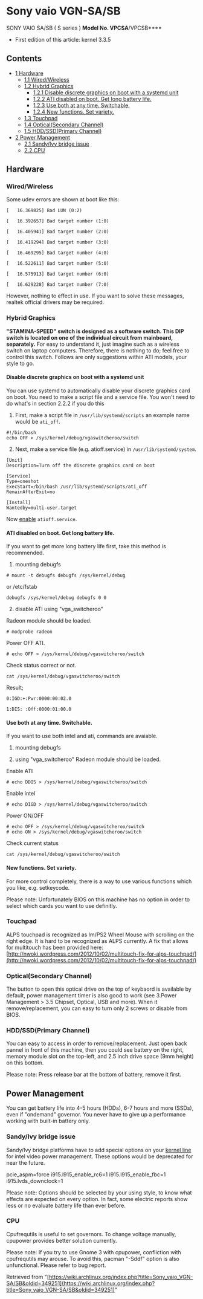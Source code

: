 # Sony vaio VGN-SA/SB

SONY VAIO SA/SB ( S series ) **Model No. VPCSA**/VPCSB****

*   First edition of this article: kernel 3.3.5

## Contents

*   [1 Hardware](#Hardware)
    *   [1.1 Wired/Wireless](#Wired.2FWireless)
    *   [1.2 Hybrid Graphics](#Hybrid_Graphics)
        *   [1.2.1 Disable discrete graphics on boot with a systemd unit](#Disable_discrete_graphics_on_boot_with_a_systemd_unit)
        *   [1.2.2 ATI disabled on boot. Get long battery life.](#ATI_disabled_on_boot._Get_long_battery_life.)
        *   [1.2.3 Use both at any time. Switchable.](#Use_both_at_any_time._Switchable.)
        *   [1.2.4 New functions. Set variety.](#New_functions._Set_variety.)
    *   [1.3 Touchpad](#Touchpad)
    *   [1.4 Optical(Secondary Channel)](#Optical.28Secondary_Channel.29)
    *   [1.5 HDD/SSD(Primary Channel)](#HDD.2FSSD.28Primary_Channel.29)
*   [2 Power Management](#Power_Management)
    *   [2.1 Sandy/Ivy bridge issue](#Sandy.2FIvy_bridge_issue)
    *   [2.2 CPU](#CPU)

## Hardware

### Wired/Wireless

Some udev errors are shown at boot like this:

```
[   16.369825] Bad LUN (0:2)

[   16.392657] Bad target number (1:0)

[   16.405941] Bad target number (2:0)

[   16.419294] Bad target number (3:0)

[   16.469295] Bad target number (4:0)

[   16.522611] Bad target number (5:0)

[   16.575913] Bad target number (6:0)

[   16.629228] Bad target number (7:0)

```

However, nothing to effect in use. If you want to solve these messages, realtek official drivers may be required.

### Hybrid Graphics

**"STAMINA-SPEED" switch is designed as a software switch. This DIP switch is located on one of the individual circuit from mainboard, separately.** For easy to understand it, just imagine such as a wireless switch on laptop computers. Therefore, there is nothing to do; feel free to control this switch. Follows are only suggestions within ATI models, your style to go.

#### Disable discrete graphics on boot with a systemd unit

You can use systemd to automatically disable your discrete graphics card on boot. You need to make a script file and a service file. You won't need to do what's in section 2.2.2 if you do this

1) First, make a script file in `/usr/lib/systemd/scripts` an example name would be `ati_off`.

```
#!/bin/bash
echo OFF > /sys/kernel/debug/vgaswitcheroo/switch

```

2) Next, make a service file (e.g. atioff.service) in `/usr/lib/systemd/system`.

```
[Unit]
Description=Turn off the discrete graphics card on boot

[Service]
Type=oneshot
ExecStart=/bin/bash /usr/lib/systemd/scripts/ati_off
RemainAfterExit=no

[Install]
Wantedby=multi-user.target

```

Now [enable](/index.php/Enable "Enable") `atioff.service`.

#### ATI disabled on boot. Get long battery life.

If you want to get more long battery life first, take this method is recommended.

1) mounting debugfs

```
# mount -t debugfs debugfs /sys/kernel/debug

```

or /etc/fstab

```
debugfs /sys/kernel/debug debugfs 0 0

```

2) disable ATI using "vga_switcheroo"

Radeon module should be loaded.

```
# modprobe radeon

```

Power OFF ATI.

```
# echo OFF > /sys/kernel/debug/vgaswitcheroo/switch

```

Check status correct or not.

```
cat /sys/kernel/debug/vgaswitcheroo/switch

```

Result;

```
0:IGD:+:Pwr:0000:00:02.0

1:DIS: :Off:0000:01:00.0

```

#### Use both at any time. Switchable.

If you want to use both intel and ati, commands are avaiable.

1) mounting debugfs

2) using "vga_switcheroo" Radeon module should be loaded.

Enable ATI

```
# echo DDIS > /sys/kernel/debug/vgaswitcheroo/switch

```

Enable intel

```
# echo DIGD > /sys/kernel/debug/vgaswitcheroo/switch

```

Power ON/OFF

```
# echo OFF > /sys/kernel/debug/vgaswitcheroo/switch
# echo ON > /sys/kernel/debug/vgaswitcheroo/switch

```

Check current status

```
cat /sys/kernel/debug/vgaswitcheroo/switch

```

#### New functions. Set variety.

For more control completely, there is a way to use various functions which you like, e.g. setkeycode.

Please note: Unfortunately BIOS on this machine has no option in order to select which cards you want to use definitly.

### Touchpad

ALPS touchpad is recognized as Im/PS2 Wheel Mouse with scrolling on the right edge. It is hard to be recognized as ALPS currently. A fix that allows for multitouch has been provided here: [http://nwoki.wordpress.com/2012/10/02/multitouch-fix-for-alps-touchpad/](http://nwoki.wordpress.com/2012/10/02/multitouch-fix-for-alps-touchpad/)

### Optical(Secondary Channel)

The button to open this optical drive on the top of keybaord is available by default, power management timer is also good to work (see 3.Power Management > 3.5 Chipset, Optical, USB and more). When it remove/replacement, you can easy to turn only 2 screws or disable from BIOS.

### HDD/SSD(Primary Channel)

You can easy to access in order to remove/replacement. Just open back pannel in front of this machine, then you could see battery on the right, memory module slot on the top-left, and 2.5 inch drive space (9mm height) on this bottom.

Please note: Press release bar at the bottom of battery, remove it first.

## Power Management

You can get battery life into 4-5 hours (HDDs), 6-7 hours and more (SSDs), even if "ondemand" governor. You never have to give up a performance working with built-in battery only.

### Sandy/Ivy bridge issue

Sandy/Ivy bridge platforms have to add special options on your [kernel line](/index.php/Kernel_line "Kernel line") for intel video power management. These options would be deprecated for near the future.

pcie_aspm=force i915.i915_enable_rc6=1 i915.i915_enable_fbc=1 i915.lvds_downclock=1

Please note: Options should be selected by your using style, to know what effects are expected on every option. In fact, some electric reports show less or no evaluate battery life than ever before.

### CPU

Cpufrequtils is useful to set governors. To change voltage manually, cpupower provides better solution currently.

Please note: If you try to use Gnome 3 with cpupower, confliction with cpufrequtils may arouse. To avoid this, pacman "-Sddf" option is also unfunctional. Please refer to bug report.

Retrieved from "[https://wiki.archlinux.org/index.php?title=Sony_vaio_VGN-SA/SB&oldid=349251](https://wiki.archlinux.org/index.php?title=Sony_vaio_VGN-SA/SB&oldid=349251)"